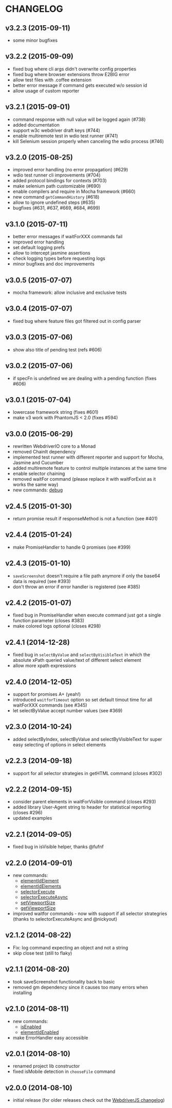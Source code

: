 # CHANGELOG

## v3.2.3 (2015-09-11)
* some minor bugfixes

## v3.2.2 (2015-09-09)
* fixed bug where cli args didn't overwrite config properties
* fixed bug where browser extensions throw E2BIG error
* allow test files with .coffee extension
* better error message if command gets executed w/o session id
* allow usage of custom reporter

## v3.2.1 (2015-09-01)
* command response with null value will be logged again (#738)
* added documentation
* support w3c webdriver draft keys (#744)
* enable multiremote test in wdio test runner (#741)
* kill Selenium session properly when canceling the wdio process (#746)

## v3.2.0 (2015-08-25)
* improved error handling (no error propagation) (#629)
* wdio test runner cli improvements (#704)
* added protocol bindings for contexts (#703)
* make selenium path customizable (#690)
* enable compilers and require in Mocha framework (#660)
* new command `getCommandHistory` (#618)
* allow to ignore undefined steps (#635)
* bugfixes (#631, #637, #669, #684, #699)

## v3.1.0 (2015-07-11)
* better error messages if waitForXXX commands fail
* improved error handling
* set default logging prefs
* allow to intercept jasmine assertions
* check logging types before requesting logs
* minor bugfixes and doc improvements

## v3.0.5 (2015-07-07)
* mocha framework: allow inclusive and exclusive tests

## v3.0.4 (2015-07-07)
* fixed bug where feature files got filtered out in config parser

## v3.0.3 (2015-07-06)
* show also title of pending test (refs #606)

## v3.0.2 (2015-07-06)
* if specFn is undefined we are dealing with a pending function (fixes #606)

## v3.0.1 (2015-07-04)
* lowercase framework string (fixes #601)
* make v3 work with PhantomJS < 2.0 (fixes #594)

## v3.0.0 (2015-06-29)
* rewritten WebdriverIO core to a Monad
* removed ChainIt dependency
* implemented test runner with different reporter and support for Mocha, Jasmine and Cucumber
* added multiremote feature to control multiple instances at the same time
* enable selector chaining
* removed waitFor command (please replace it with waitForExist as it works the same way)
* new commands: [debug](http://webdriver.io/api/utility/debug.html)

## v2.4.5 (2015-01-30)
* return promise result if responseMethod is not a function (see #401)

## v2.4.4 (2015-01-24)
* make PromiseHandler to handle Q promises (see #399)

## v2.4.3 (2015-01-10)
* `saveScreenshot` doesn't require a file path anymore if only the base64 data is required (see #393)
* don't throw an error if error handler is registered (see #385)

## v2.4.2 (2015-01-07)
* fixed bug in PromiseHandler when execute command just got a single function parameter (closes #383)
* make colored logs optional (closes #298)

## v2.4.1 (2014-12-28)
* fixed bug in `selectByValue` and `selectByVisibleText` in which the absolute xPath queried value/text of different select element
* allow more xpath expressions

## v2.4.0 (2014-12-05)
* support for promises A+ (yeah!)
* introduced `waitforTimeout` option so set default timout time for all waitForXXX commands (see #345)
* let selectByValue accept number values (see #369)

## v2.3.0 (2014-10-24)
* added selectByIndex, selectByValue and selectByVisibleText for super easy selecting of options in select elements

## v2.2.3 (2014-09-18)
* support for all selector strategies in getHTML command (closes #302)

## v2.2.2 (2014-09-15)
* consider parent elements in waitForVisible command (closes #293)
* added library User-Agent string to header for statistical reporting (closes #296)
* updated examples

## v2.2.1 (2014-09-05)
* fixed bug in isVisible helper, thanks @fufnf

## v2.2.0 (2014-09-01)
* new commands:
    - [elementIdElement](http://webdriver.io/api/protocol/elementIdElement.html)
    - [elementIdElements](http://webdriver.io/api/protocol/elementIdElements.html)
    - [selectorExecute](http://webdriver.io/api/action/selectorExecute.html)
    - [selectorExecuteAsync](http://webdriver.io/api/action/selectorExecuteAsync.html)
    - [setViewportSize](http://webdriver.io/api/window/setViewportSize.html)
    - [getViewportSize](http://webdriver.io/api/window/getViewportSize.html)
* improved waitfor commands - now with support if all selector strategries (thanks to selectorExecuteAsync and @nickyout)

## v2.1.2 (2014-08-22)
* Fix: log command expecting an object and not a string
* skip close test (still to flaky)

## v2.1.1 (2014-08-20)
* took saveScreenshot functionality back to basic
* removed gm dependency since it causes too many errors when installing

## v2.1.0 (2014-08-11)
* new commands:
    - [isEnabled](http://webdriver.io/api/state/isEnabled.html)
    - [elementIdEnabled](http://webdriver.io/api/protocol/elementIdEnabled.html)
* make ErrorHandler easy accessible

## v2.0.1 (2014-08-10)
* renamed project lib constructor
* fixed isMobile detection in `chooseFile` command

## v2.0.0 (2014-08-10)
* initial release (for older releases check out the [WebdriverJS changelog](https://github.com/webdriverio/webdriverio/blob/webdriverjs/CHANGELOG.md))
